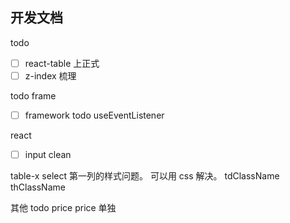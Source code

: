 ## 开发文档

todo

- [ ] react-table 上正式
- [ ] z-index 梳理

todo frame

- [ ] framework todo useEventListener

react

- [ ] input clean

table-x
select 第一列的样式问题。 可以用 css 解决。 tdClassName thClassName

其他
todo price
price 单独
